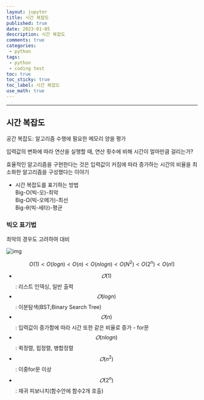 ```yaml
---
layout: jupyter
title: 시간 복잡도
published: true
date: 2023-01-05
description: 시간 복잡도
comments: true
categories:
 - python
tags:
 - python
 - coding test
toc: true
toc_sticky: true
toc_label: 시간 복잡도
use_math: true
---
```

---
## 시간 복잡도
공간 복잡도: 알고리즘 수행에 필요한 메모리 양을 평가

입력값의 변화에 따라 연산을 실행할 때, 연산 횟수에 비해 시간이 얼마만큼 걸리는가?

효율적인 알고리즘을 구현한다는 것은 입력값이 커짐에 따라 증가하는 시간의 비율을 최소화한 알고리즘을 구성했다는 이야기

* 시간 복잡도를 표기하는 방법  
Big-O(빅-오)-최악  
Big-Ω(빅-오메가)-최선  
Big-θ(빅-세타)-평균


### 빅오 표기법

최악의 경우도 고려하여 대비

![img](https://i0.wp.com/hanamon.kr/wp-content/uploads/2021/07/Big-O-Complexity-Chart.png?resize=1080%2C723&ssl=1)

$$O(1) < O(logn) < O(n) < O(nlogn) < O(N^2) < O(2^n) < O(n!)$$

* $$𝑂(1)$$: 리스트 인덱싱, 일반 출력
* $$𝑂(logn)$$: 이분탐색(BST;Binary Search Tree)
* $$𝑂(n)$$: 입력값이 증가함에 따라 시간 또한 같은 비율로 증가 - for문
* $$𝑂(nlogn)$$: 퀵정렬, 힙정렬, 병합정렬
* $$𝑂(n^2)$$: 이중for문 이상
* $$𝑂(2^n)$$: 재귀 피보나치(함수안에 함수2개 호출)


